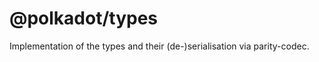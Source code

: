 
@polkadot/types
===============

Implementation of the types and their (de-)serialisation via parity-codec.

